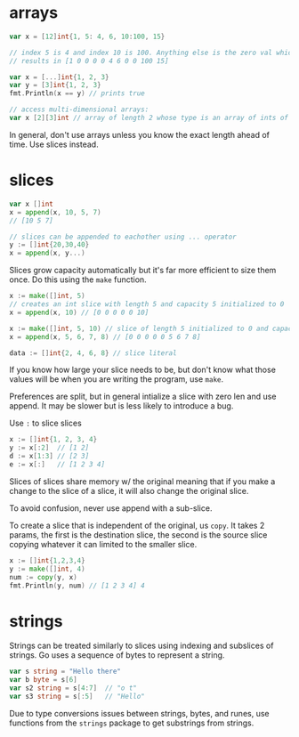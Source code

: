 # arrays

```go
var x = [12]int{1, 5: 4, 6, 10:100, 15}

// index 5 is 4 and index 10 is 100. Anything else is the zero val which is 0 for int
// results in [1 0 0 0 0 4 6 0 0 100 15]

var x = [...]int{1, 2, 3}
var y = [3]int{1, 2, 3}
fmt.Println(x == y) // prints true

// access multi-dimensional arrays:
var x [2][3]int // array of length 2 whose type is an array of ints of length 3
```

In general, don't use arrays unless you know the exact length ahead of time. Use slices instead.

# slices

```go
var x []int
x = append(x, 10, 5, 7)
// [10 5 7]

// slices can be appended to eachother using ... operator
y := []int{20,30,40}
x = append(x, y...)
```

Slices grow capacity automatically but it's far more efficient to size them once. Do this using the `make` function.

```go
x := make([]int, 5) 
// creates an int slice with length 5 and capacity 5 initialized to 0
x = append(x, 10) // [0 0 0 0 0 10]

x := make([]int, 5, 10) // slice of length 5 initialized to 0 and capacity of 10
x = append(x, 5, 6, 7, 8) // [0 0 0 0 0 5 6 7 8]

data := []int{2, 4, 6, 8} // slice literal
```

If you know how large your slice needs to be, but don't know what those values will be when you are writing the program, use `make`. 

Preferences are split, but in general intialize a slice with zero len and use append. It may be slower but is less likely to introduce a bug.

Use `:` to slice slices

```go
x := []int{1, 2, 3, 4}
y := x[:2]  // [1 2]
d := x[1:3] // [2 3]
e := x[:]   // [1 2 3 4]
```

Slices of slices share memory w/ the original meaning that if you make a change to the slice of a slice, it will also change the original slice.

To avoid confusion, never use append with a sub-slice.

To create a slice that is independent of the original, us `copy`. It takes 2 params, the first is the destination slice, the second is the source slice copying whatever it can limited to the smaller slice. 

```go
x := []int{1,2,3,4}
y := make([]int, 4)
num := copy(y, x)
fmt.Println(y, num) // [1 2 3 4] 4
```

# strings

Strings can be treated similarly to slices using indexing and subslices of strings. Go uses a sequence of bytes to represent a string.

```go
var s string = "Hello there"
var b byte = s[6]
var s2 string = s[4:7]  // "o t"
var s3 string = s[:5]   // "Hello"
```

Due to type conversions issues between strings, bytes, and runes, use functions from the `strings` package to get substrings from strings.
